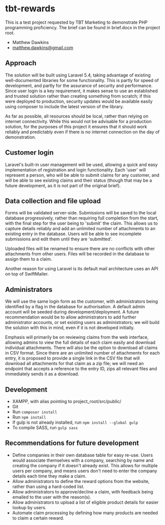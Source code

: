 # tbt-rewards

This is a test project requested by TBT Marketing to demonstrate PHP programming proficiency. The brief can be found in brief.docx in the project root.

- Matthew Dawkins
- matthew.dawkins@gmail.com

## Approach

The solution will be built using Laravel 5.4, taking advantage of existing well-documented libraries for some functionality. This is partly for speed of development, and partly for the assurance of security and performance. Since user login is a key requirement, it makes sense to use an established and trusted solution rather than creating something from scratch; if this were deployed to production, security updates would be available easily using composer to include the latest version of the library.

As far as possible, all resources should be local, rather than relying on internet connectivity. While this would not be advisable for a production solution, for the purposes of this project it ensures that it should work reliably and predictably even if there is no internet connection on the day of demonstration.

## Customer login

Laravel's built-in user management will be used, allowing a quick and easy implementation of registration and login functionality. Each 'user' will represent a person, who will be able to submit claims for any customer, and will be able to see existing claims and their status (though that may be a future development, as it is not part of the original brief).

## Data collection and file upload

Forms will be validated server-side. Submissions will be saved to the local database progressively, rather than requiring full completion from the start, with the final step for the user being to 'submit' the claim. This allows us to capture details reliably and add an unlimited number of attachments to an existing entry in the database. Users will be able to see incomplete submissions and edit them until they are 'submitted'.

Uploaded files will be renamed to ensure there are no conflicts with other attachments from other users. Files will be recorded in the database to assign them to a claim.

Another reason for using Laravel is its default mail architecture uses an API on top of SwiftMailer.

## Administrators

We will use the same login form as the customer, with administrators being identified by a flag in the database for authorisation. A default admin account will be seeded during development/deployment. A future recommendation would be to allow administrators to add further administrator accounts, or set existing users as administrators; we will build the solution with this in mind, even if it is not developed initially.

Emphasis will primarily be on reviewing claims from the web interface, allowing admins to view the full details of each claim easily and download individual attachments. There will also be the option to download all claims in CSV format. Since there are an unlimited number of attachments for each entry, it is proposed to provide a single link in the CSV file that will download all attachments for that claim as a zip file; we will need an endpoint that accepts a reference to the entry ID, zips all relevant files and immediately sends it as a download.

## Development

- XAMPP, with alias pointing to project_root/src/public/
- Git
- Run `composer install`
- Run `npm install`
- If gulp is not already installed, run `npm install --global gulp`
- To compile SASS, run `gulp sass`

## Recommendations for future development

- Define companies in their own database table for easy re-use. Users would associate themselves with a company, searching by name and creating the company if it doesn't already exist. This allows for multiple users per company, and means users don't need to enter the company details each time they make a claim.
- Allow administrators to define the reward options from the website, rather than using a hard-coded list.
- Allow administrators to approve/decline a claim, with feedback being emailed to the user with the reason(s).
- Allow administrators to upload a list of eligible product details for easier lookup by users.
- Automate claim processing by defining how many products are needed to claim a certain reward.
